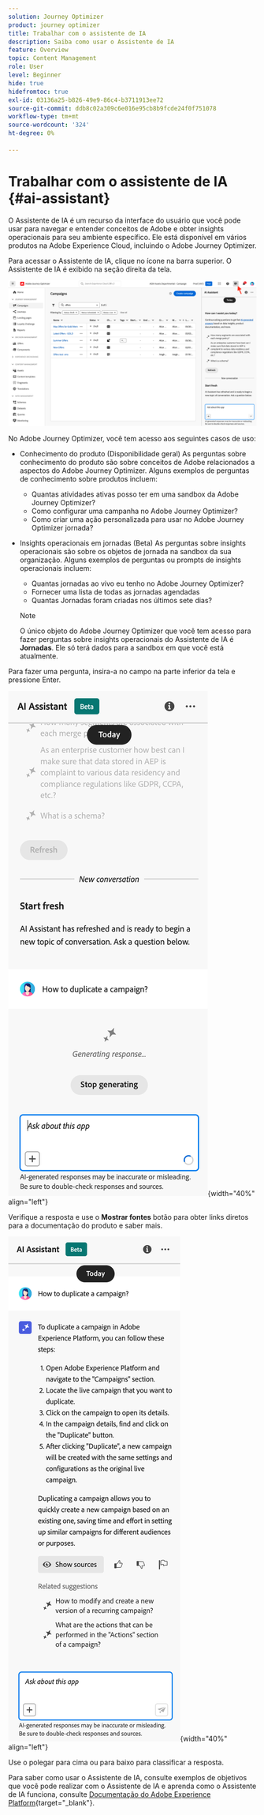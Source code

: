 ```yaml
---
solution: Journey Optimizer
product: journey optimizer
title: Trabalhar com o assistente de IA
description: Saiba como usar o Assistente de IA
feature: Overview
topic: Content Management
role: User
level: Beginner
hide: true
hidefromtoc: true
exl-id: 03136a25-b826-49e9-86c4-b3711913ee72
source-git-commit: ddb8c02a309c6e016e95cb8b9fcde24f0f751078
workflow-type: tm+mt
source-wordcount: '324'
ht-degree: 0%

---
```


# Trabalhar com o assistente de IA {#ai-assistant}

O Assistente de IA é um recurso da interface do usuário que você pode usar para navegar e entender conceitos de Adobe e obter insights operacionais para seu ambiente específico. Ele está disponível em vários produtos na Adobe Experience Cloud, incluindo o Adobe Journey Optimizer.

Para acessar o Assistente de IA, clique no ícone na barra superior. O Assistente de IA é exibido na seção direita da tela.

![](assets/do-not-localize/ai-assistant-open.png)

No Adobe Journey Optimizer, você tem acesso aos seguintes casos de uso:

* Conhecimento do produto (Disponibilidade geral) As perguntas sobre conhecimento do produto são sobre conceitos de Adobe relacionados a aspectos do Adobe Journey Optimizer. Alguns exemplos de perguntas de conhecimento sobre produtos incluem:

   * Quantas atividades ativas posso ter em uma sandbox da Adobe Journey Optimizer?
   * Como configurar uma campanha no Adobe Journey Optimizer?
   * Como criar uma ação personalizada para usar no Adobe Journey Optimizer jornada?


* Insights operacionais em jornadas (Beta) As perguntas sobre insights operacionais são sobre os objetos de jornada na sandbox da sua organização. Alguns exemplos de perguntas ou prompts de insights operacionais incluem:

   * Quantas jornadas ao vivo eu tenho no Adobe Journey Optimizer?
   * Fornecer uma lista de todas as jornadas agendadas
   * Quantas Jornadas foram criadas nos últimos sete dias?

  >[!NOTE]
  >
  >O único objeto do Adobe Journey Optimizer que você tem acesso para fazer perguntas sobre insights operacionais do Assistente de IA é **Jornadas**. Ele só terá dados para a sandbox em que você está atualmente.


Para fazer uma pergunta, insira-a no campo na parte inferior da tela e pressione Enter.

![](assets/do-not-localize/ai-assistant-ask.png){width="40%" align="left"}

Verifique a resposta e use o **Mostrar fontes** botão para obter links diretos para a documentação do produto e saber mais.

![](assets/do-not-localize/ai-assistant-answer.png){width="40%" align="left"}

Use o polegar para cima ou para baixo para classificar a resposta.

Para saber como usar o Assistente de IA, consulte exemplos de objetivos que você pode realizar com o Assistente de IA e aprenda como o Assistente de IA funciona, consulte [Documentação do Adobe Experience Platform](https://experienceleague.adobe.com/en/docs/experience-platform/landing/platform-ui/ai-assistant){target="_blank"}.
